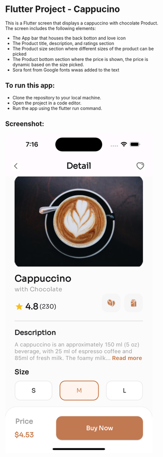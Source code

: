 # Flutter Project - Cappucino
This is a Flutter screen that displays a cappuccino with chocolate Product. The screen includes the following elements:
-   The App bar that houses the back botton and love icon
-   The Product title, description, and ratings section
-   The Product size section where different sizes of the product can be picked
-   The Product bottom section where the price is shown, the price is dynamic based on the size picked.
- Sora font from Google fonts wwas added to the text

## To run this app:
-   Clone the repository to your local machine.
-   Open the project in a code editor.
-   Run the app using the flutter run command.

## Screenshot:

![Screenshot of Project HomePage UI](./screenshot.png)